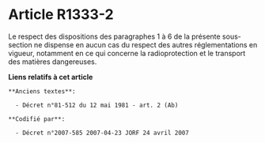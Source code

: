 # Article R1333-2

Le respect des dispositions des paragraphes 1 à 6 de la présente sous-section ne dispense en aucun cas du respect des autres
réglementations en vigueur, notamment en ce qui concerne la radioprotection et le transport des matières dangereuses.

**Liens relatifs à cet article**

	**Anciens textes**:

	  - Décret n°81-512 du 12 mai 1981 - art. 2 (Ab)

	**Codifié par**:

	  - Décret n°2007-585 2007-04-23 JORF 24 avril 2007
